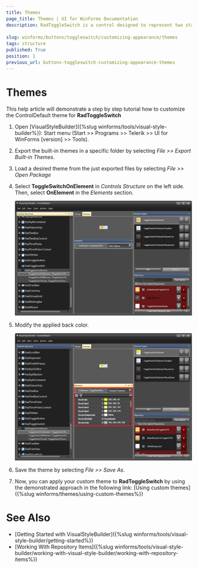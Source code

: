 ```yaml
---
title: Themes
page_title: Themes | UI for WinForms Documentation
description: RadToggleSwitch is a control designed to represent two states- e.g. true/false, On/Off, etc.

slug: winforms/buttons/toggleswitch/customizing-appearance/themes
tags: structure
published: True
position: 1
previous_url: buttons-toggleswitch-customizing-appearance-themes
---
```


# Themes

This help article will demonstrate a step by step tutorial how to customize the ControlDefault theme for __RadToggleSwitch__ 

1. Open [VisualStyleBuilder]({%slug winforms/tools/visual-style-builder%}): Start menu (Start >> Programs >> Telerik >> UI for WinForms [version] >> Tools).

1. Export the built-in themes in a specific folder by selecting *File >> Export Built-in Themes*.

1. Load a desired theme from the just exported files by selecting *File >> Open Package*

1. Select __ToggleSwitchOnElement__ in *Controls Structure* on the left side. Then, select __OnElement__ in the *Elements* section.

	![togglebutton-customizing-appearance-themes 001](images/toggleswitch-customizing-appearance-themes001.png)

1. Modify the applied back color. 

	![togglebutton-customizing-appearance-themes 002](images/toggleswitch-customizing-appearance-themes002.png)

1. Save the theme by selecting *File >> Save As*.

1. Now, you can apply your custom theme to __RadToggleSwitch__ by using the demonstrated approach in the following link: [Using custom themes]({%slug winforms/themes/using-custom-themes%})


# See Also 
* [Getting Started with VisualStyleBuilder]({%slug winforms/tools/visual-style-builder/getting-started%})
* [Working With Repository Items]({%slug winforms/tools/visual-style-builder/working-with-visual-style-builder/working-with-repository-items%})

